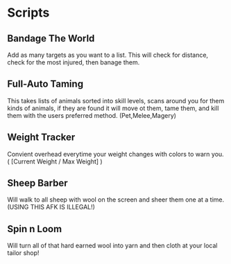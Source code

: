 # Scripts
## Bandage The World
Add as many targets as you want to a list. This will check for distance, check for the most injured, then banage them.
## Full-Auto Taming
This takes lists of animals sorted into skill levels, scans around you for them kinds of animals, if they are found it will move ot them, tame them, and kill them with the users preferred method. (Pet,Melee,Magery)
## Weight Tracker
Convient overhead everytime your weight changes with colors to warn you.( [Current Weight / Max Weight] )
## Sheep Barber
Will walk to all sheep with wool on the screen and sheer them one at a time. (USING THIS AFK IS ILLEGAL!)
## Spin n Loom
Will turn all of that hard earned wool into yarn and then cloth at your local tailor shop!

